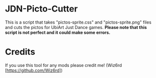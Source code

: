 # JDN-Picto-Cutter
This is a script that takes "pictos-sprite.css" and "pictos-sprite.png" files and cuts the pictos for UbiArt Just Dance games.
**Please note that this script is not perfect and it could make some errors.**
# Credits
If you use this tool for any mods please credit me! (Wiz6rd [https://github.com/Wiz6rd])
